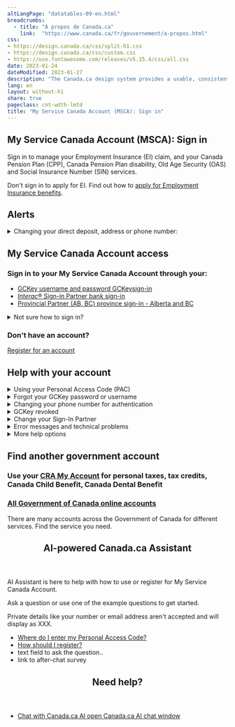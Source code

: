 ```yaml
---
altLangPage: "datatables-09-en.html"
breadcrumbs:
  - title: "À propos de Canada.ca"
    link:  "https://www.canada.ca/fr/gouvernement/a-propos.html"
css:
- https://design.canada.ca/css/split-h1.css
- https://design.canada.ca/css/custom.css
- https://use.fontawesome.com/releases/v5.15.4/css/all.css
date: 2023-01-24
dateModified: 2023-01-27
description: "The Canada.ca design system provides a usable, consistent and trustworthy online experience for people who access Government of Canada digital services."
lang: en
layout: without-h1
share: true
pageclass: cnt-wdth-lmtd
title: "My Service Canada Account (MSCA): Sign in"
---
```

<section>
       <h1 property="name" id="wb-cont" dir="ltr"><span class="stacked"><span>My Service Canada Account
                   (MSCA)</span>:
               <span>Sign in</span></span></h1>
       <p>Sign in to manage your Employment Insurance (EI) claim, and your Canada Pension Plan (CPP), Canada
           Pension Plan disability, Old Age Security (OAS) and Social Insurance Number (SIN) services.</p>
       <p>Don't sign in to apply for EI. Find out how to <a href="https://www.canada.ca/en/services/benefits/ei.html">apply for Employment Insurance
               benefits</a>. </p>
   </section>
   <section class="gc-most-requested bg-info mrgn-tp-md">
       <div class="mrgn-bttm-lg">
           <h2 class="wb-inv">Alerts</h2>
           <div class="row mrgn-tp-md mrgn-bttm-md align-items-center">
               <div class="col-md-1 col-xs-12 hidden-sm hidden-xs">
                   <div class="text-center"><span class="fas fa-exclamation-circle fa-3x" aria-hidden="true"></span></div>
               </div>
               <div class="col-sm-12 col-xs-12 hidden-md hidden-lg">
                   <div class="text-center"><span class="fas fa-exclamation-circle fa-2x" aria-hidden="true"></span></div>
               </div>
               <div class="col-md-11 col-sm-12 col-xs-12">
                   <details class="mrgn-tp-sm">
                       <summary><span class="h3">Changing your direct deposit, address or phone
                               number:</span>
                       </summary>
                       <p>These changes can't be made in your MSCA account at this time. Instead:</p>
                       <ul>
                           <li>complete the <a href="https://eservices.canada.ca/en/service/">eServiceCanada
                                   call-back form</a>
                           </li>
                           <li>visit a <a href="https://www.servicecanada.gc.ca/tbsc-fsco/sc-hme.jsp?lang=eng">Service
                                   Canada Office</a>, or</li>
                           <li>contact the <a href="https://www.canada.ca/en/employment-social-development/services/my-account.html#contact">call
                                   centre</a> responsible for the benefits you have received</li>
                       </ul>
                   </details>
               </div>
           </div>
       </div>
   </section>
   <section>
       <div class="well well-sm brdr-rds-0">
           <div class="panel panel-default mrgn-bttm-0 brdr-rds-0">
               <div class="panel-body">
                   <h2 class="wb-inv">My Service Canada Account access</h2>
                   <div class="cnjnctn-type-or cnjnctn-md mrgn-tp-0 brdr-0">
                       <div class="cnjnctn-col">
                           <h3 class="mrgn-tp-sm">Sign in to your My Service Canada Account through your:</h3>
                           <div class="row mrgn-tp-md">
                               <div class="col-sm-10 col-sm-offset-1">
                                   <ul class="list-unstyled lst-spcd-2">
                                       <li><a class="btn btn-primary btn-lg btn-block p-sm-3" href="https://srv136.services.gc.ca/ecas-seca/rascl/Initialize.aspx?Lang=eng&Idp=https://clegc-gckey.gc.ca&AppCode=MSCA_SC"><span class="h4"><span class="fa-solid fa-key fa-lg fa-pull-left" style="margin-top: 10px;"></span>
                                                   GCKey username and password<span class="wb-inv">
                                                       GCKeysign-in</span></span></a></li>
                                       <li><a class="btn btn-primary btn-lg btn-block p-sm-3" href="https://srv136.services.gc.ca/ecas-seca/rascl/Initialize.aspx?Lang=eng&Idp=https://services.securekeyconcierge.com/cbs&AppCode=MSCA_SC"><span class="h4"><span class="fas fa-university fa-lg fa-pull-left" style="margin-top: 10px;"></span>
                                                   <em>Interac</em>&reg; Sign-in Partner<span class="wb-inv">
                                                       bank
                                                       sign-in</span></span></a></li>
                                       <li><a class="btn btn-primary btn-lg btn-block p-sm-3" href="https://www.canada.ca/en/employment-social-development/services/my-account/province.html"><span class="h4"><span class="fas fa-id-card fa-lg fa-pull-left" style="margin-top: 10px;"></span>
                                                   Provincial Partner (AB, BC)<span class="wb-inv">
                                                       province
                                                       sign-in - Alberta and BC</span></span></a></li>
                                   </ul>
                               </div>
                           </div>
                           <details class="mrgn-bttm-md max-content">
                               <summary>Not sure how to sign in?</summary>
                               <p>Sign in the same way every time you use your account:</p>
                               <ul>
                                   <li>when you first registered for this account, you chose a sign-in option
                                       of a GCKey username and password or your online banking Sign-in
                                       Partner </li>
                                   <li> the sign-in option you chose was tied with your
                                       account and user profile - if you choose a different one, you may be
                                       asked to register again
                                   </li>
                               </ul>
                               <p> If you haven't already registered for an account, <a href="../sign-in/register-pattern.html">
                                       register now.</a> </p>
                               <p><a href=#help>More help with your account</a></p>
                           </details>
                       </div>
                       <div class="cnjnctn-col cnjnctn-col-60">
                           <h3 class="mrgn-tp-sm">Don't have an account?</h3>
                           <div class="row mrgn-tp-md">
                               <div class="col-sm-10 col-sm-offset-1">
                                   <a href="../sign-in/register-pattern.html" class="btn btn-default btn-lg btn-block p-sm-3"><span class="h4"><span class="fas fa-user-edit fa-lg mrgn-rght-sm fa-pull-left"></span>Register for an account</span></a>
                               </div>
                           </div>
                       </div>
                   </div>
               </div>
           </div>
       </div>
   </section>
   <div class="well brdr-0 brdr-rds-0 mrgn-tp-lg">
       <section class="gc-srvinfo">
           <h2 id="help" class="mrgn-tp-0">Help with your account</h2>
           <div class="row wb-eqht-grd">
               <div class="col-sm-6 ">
                   <details>
                       <summary><span id="code">Using your Personal Access Code (PAC)</span>
                       </summary>
                       <p>Personal Access Codes are used to help verify your identity. You need it to register
                           for
                           MSCA with a GCKey username and password. To verify your identity using this option,
                           <strong>you must ensure
                               you
                               have received your Personal Access Code (PAC) before registering for
                               MSCA</strong>.
                           You will need to enter your PAC when creating your MSCA profile.
                       </p>
                       <p><a href="/en/employment-social-development/services/my-account/find-pac.html">You may
                               already have a PAC</a>. If you don’t, you can request one and it will be
                           delivered
                           to you by mail. Wait times vary depending on the way you choose to request your PAC.
                       </p>
                       <p>Request a PAC:</p>
                       <p>How to request a Personal Access Code (PAC):</p>
                       <details>
                           <summary>Online</summary>
                           <p>You can request a PAC online and receive it by mail <strong>within 5 to 10
                                   business days</strong>.</p>
                           <p>You will need:</p>
                           <ul>
                               <li>your Social Insurance Number (SIN)</li>
                               <li>your parent's family name at birth</li>
                               <li>your postal code if you are a Canadian resident or your country of residence
                                   if you are a foreign resident</li>
                           </ul>
                           <p><a href="/en/employment-social-development/services/my-account/request-pac.html" class="btn btn-primary">Request a PAC online</a></p>
                       </details>
                       <details class="mrgn-tp-md mrgn-bttm-md">
                           <summary>In person at a Service Canada Office</summary>
                           <p>You can request a PAC by visiting a Service Canada Office.</p>
                           <p>You will need:</p>
                           <ul type="disc">
                               <li>your Social Insurance Number (SIN)</li>
                               <li>your parent's family name at birth</li>
                               <li>your postal code if you are a Canadian resident or your country of residence
                                   if you are a foreign resident</li>
                               <li>a valid (not expired) acceptable proof of identity, such as:
                                   <ul type="circle">
                                       <li>Canadian passport</li>
                                       <li>certification of Canadian citizenship</li>
                                       <li>certification of Indian status</li>
                                       <li>certificate of registration of birth abroad</li>
                                       <li>driver's license (provincial or territorial)</li>
                                       <li>health card</li>
                                       <li>permanent resident card</li>
                                       <li>provincial identification card</li>
                                   </ul>
                               </li>
                           </ul>
                           <p class="mrgn-tp-md"><a href="http://www.servicecanada.gc.ca/tbsc-fsco/sc-hme.jsp?lang=eng" class="btn btn-primary">Find a Service Canada Office</a></p>
                           <p>If you require assistance, you can submit an <a href="https://eservices.canada.ca/en/service/">eServiceCanada form</a>. A
                               Service Canada representative will contact you by telephone within 2 business
                               days. We can book an appointment for you at a Service Canada Centre, if needed.
                           </p>
                       </details>
                       <details>
                           <summary>By phone</summary>
                           <div class="alert alert-info">
                               <p><strong>Note:</strong> This service is only available for returning clients
                                   of the Canada Pension Plan. Employment Insurance beneficiaries cannot get a
                                   PAC by phone.</p>
                           </div>
                           <p>The Service Canada agent will let you know when you could receive your access
                               code. The time frame will vary by case.</p>
                           <p>Call Service Canada at 1-800-277-9914 Monday to Friday between 8:30 am and 4:30
                               pm local time. You can also call this number to check the status of your PAC
                               request or disable your PAC.</p>
                           <p>You will need:</p>
                           <ul>
                               <li>your Social Insurance Number (SIN)</li>
                               <li>answers to various security questions to verify your identity</li>
                           </ul>
                       </details>
                   </details>
               </div>
               <div class="col-sm-6">
                   <details>
                       <summary><span id="forgot">Forgot your GCKey password or username</span></summary>
                       <p>Choose the instructions for your situation:</p>
                       <details>
                           <summary>Forgot your username <strong>and</strong> password</summary>
                           <ol>
                               <li>Follow the <a href="#forgot-username">steps to recover your username
                                       first</a>.
                               </li>
                               <li>Once you have your username, follow the <a href="#forgot-password">steps to
                                       recover your password</a>.</li>
                           </ol>
                       </details>
                       <details>
                           <summary id="forgot-username">Forgot your username</summary>
                           <details>
                               <summary>If you have a recovery email address</summary>
                               <ol>
                                   <li>Select <strong>GCKey username and password</strong>.</li>
                                   <li>Select <strong>Forgot your username?</strong> on the <strong>Welcome to
                                           GCKey</strong> page.</li>
                                   <li>Enter your recovery email address on the <strong>Recover Username Step 1
                                           of
                                           2</strong> page.
                                       <ul>
                                           <li>You provided your recovery email address either when you signed
                                               up
                                               for a GCKey username and password or at a later time.</li>
                                       </ul>
                                   </li>
                                   <li>Select <strong>Continue</strong>.
                                       <ul>
                                           <li>You'll be brought to a page that explains where your username
                                               will
                                               be emailed and what to do if you don't receive the email.</li>
                                       </ul>
                                   </li>
                                   <li>Select <strong>Continue</strong> again.</li>
                                   <li>Check your email. You should get an email from GCKey with your GCKey
                                       username.</li>
                                   <li>Sign in with your username and password on the <strong>Welcome to
                                           GCKey</strong> page.</li>
                               </ol>
                           </details>
                           <details>
                               <summary>If you don’t have a recovery email address</summary>
                               <ol>
                                   <li>Select <strong>GCKey username and password</strong>.</li>
                                   <li>Select <strong>Sign up</strong> on the <strong>Welcome to GCKey</strong>
                                       page to create a new GCKey username and password.</li>
                               </ol>
                               <!--CUSTOMIZE IF POSSIBLE - ADD LINK TO HOW TO RECOVER AN ACCOUNT-->
                               <p>During this process, you may be able to recover your account</p>
                           </details>
                       </details>
                       <details>
                           <summary id="forgot-password">Forgot your password</summary>
                           <ol>
                               <li>Select <strong>GCKey username and password</strong>.</li>
                               <li>Select <strong>Forgot your password?</strong> on the <strong>Welcome to
                                       GCKey</strong> page.</li>
                               <li>Enter your GCKey username.</li>
                               <li>Select <strong>Continue</strong>.
                                   <ul>
                                       <li>If you used an email address when signing up for your GCKey
                                           username, <a href="#pw-reset-email">reset your password with your
                                               email
                                               address</a>.</li>
                                       <li>If you didn't use an email address to sign up, <a href="#pw-reset-recovery">reset your password using recovery
                                               questions</a>.</li>
                                   </ul>
                               </li>
                           </ol>
                           <details>
                               <summary id="pw-reset-email">Password reset using an email address</summary>
                               <ol>
                                   <li>Enter your email address.</li>
                                   <li>Check your email account. You should get an email from GCKey with a
                                       confirmation code.</li>
                                   <li>Enter the confirmation code on the <strong>Forgot Your Password Step 2
                                           of 4
                                       </strong>page.
                                       <ul>
                                           <li>This page should load automatically after you enter your
                                               username
                                               and select <strong>Continue</strong> on the previous page.</li>
                                       </ul>
                                   </li>
                                   <li>Select <strong>Continue</strong>.</li>
                                   <li>Enter the answer to the recovery question you’re prompted with in the
                                       <strong>My Recovery Answer</strong> field.
                                   </li>
                                   <li>Select <strong>Continue</strong>.</li>
                                   <li>Enter a new password in the <strong>New Password </strong>field.</li>
                                   <li>Re-enter that same password in the <strong>Confirm New Password
                                       </strong>field.</li>
                                   <li>Select <strong>Continue</strong>.</li>
                                   <li>Select <strong>Continue</strong> again on the <strong>Forget Your
                                           Password
                                           Complete</strong> page.</li>
                               </ol>
                           </details>
                           <details>
                               <summary id="pw-reset-recovery">Password reset using recovery questions
                               </summary>
                               <ol>
                                   <li>Select <strong>Recovery Q&amp;A</strong> in the <strong>Recovery
                                           Questions
                                           and Answers</strong> box on the <strong>Forget Your Password Step 2
                                           of
                                           4</strong> page.</li>
                                   <li>Enter your answers in the <strong>My Recovery Answer</strong>,
                                       <strong>My
                                           Memorable Person Answer</strong> and <strong>My Memorable
                                           Date</strong>
                                       fields.
                                       <ul>
                                           <li>You should find the questions and hints above each field.</li>
                                       </ul>
                                   </li>
                                   <li>Enter a new password in the <strong>Create Your New Password</strong>
                                       field.
                                   </li>
                                   <li>Enter the same password in the <strong>Confirm Your New
                                           Password</strong>
                                       field.</li>
                                   <li>Select <strong>Continue</strong>.</li>
                                   <li>Select <strong>Continue</strong> again on the <strong>Forget Your
                                           Password
                                           Complete</strong> page.
                                       <ul>
                                           <li>If you correctly answered all the recovery questions, you'll
                                               automatically be brought
                                               to this page.</li>
                                       </ul>
                                   </li>
                               </ol>
                           </details>
                       </details>
                   </details>
               </div>
               <div class="col-sm-6">
                   <details>
                       <summary><span id="recover">Changing your phone number for authentication</span>
                       </summary>
                       <!--COPIED FROM MULTI-FACTOR PAGE-->
                       <p>You can change your multi-factor authentication security option if you:</p>
                       <ul>
                           <li>want to use a different multi-factor authentication option</li>
                           <li>changed your phone number</li>
                           <li>lost your MSCA Passcode Grid</li>
                       </ul>
                       <p class="mrgn-tp-lg">To change your multi-factor authentication security option: </p>
                       <ol>
                           <li>sign in to your MSCA </li>
                           <li>select the “Reset profile” button when you are asked to enter your multi-factor
                               authentication security code </li>
                           <li>answer the security questions that you have created when you registered for MSCA
                           </li>
                           <li>choose your new multi-factor authentication security option </li>
                       </ol>
                   </details>
               </div>
               <div class="col-xs-12 col-md-6">
                   <details>
                       <summary><span id="revoked">GCKey revoked</span></summary>
                       <p>You can’t recover your GCKey username and password if they were revoked. They can be
                           revoked if:</p>
                       <ul>
                           <li>your username and password are compromised
                               <ul>
                                   <li>don’t use the same username and password you use for GCKey for any other
                                       online
                                       accounts.</li>
                               </ul>
                           </li>
                           <li>you haven’t used GCKey in the last 2 years </li>
                       </ul>
                       <p>If your GCKey username and password were revoked, you can choose a different Sign-In
                           method or sign up for a GCKey username and password again.</p>
                       <p>To sign up for a new GCKey username and password:</p>
                       <ol>
                           <li>Select <strong>GCKey username and password</strong></li>
                           <li>Select <strong>Sign up</strong> on the <strong>Welcome to GCKey</strong> page to
                               create a new GCKey username and password</li>
                           <li>During this process, you may be able to recover your account</li>
                       </ol>
                   </details>
               </div>
               <div class="col-xs-12 col-md-6">
                   <details>
                       <summary><span id="switch">Change your Sign-In Partner</span></summary>
                       <p>If you moved to a new bank or credit union, you may be able to switch your Sign-In
                           Partner:</p>
                       <ol>
                           <li>select the<strong> <i>Interac</i>® Sign-In Partner</strong> button</li>
                           <li>select <strong>Switch My Sign-In Partner</strong> from the menu on the Select a
                               Sign-In Partner page.</li>
                           <li>follow the steps to change your Sign-In Partner.</li>
                       </ol>
                   </details>
               </div>
               <div class="col-xs-12 col-md-6">
                   <details>
                       <summary><span id="errors">Error messages and technical problems</span></summary>
                       <p>You can use the same GCKey username and password on different computers, phones and
                           tablets.</p>
                       <details>
                           <summary>If you're getting error messages:</summary>
                           <ul>
                               <li>Use the most
                                   recent version of a modern web browser like
                                   <ul>
                                       <li>Safari</li>
                                       <li>Chrome</li>
                                       <li>Firefox</li>
                                       <li>Microsoft Edge</li>
                                   </ul>
                                   <p><strong>If you're using Internet Explorer</strong>, update your browser
                                       to
                                       Microsoft Edge.</p>
                               </li>
                               <li>Don't use a favourite link or bookmark to pages inside the account. You must
                                   sign
                                   in to see them.</li>
                               <li>Use your browser's default settings. GCKey needs JavaScript and
                                   cookies enabled.</li>
                               <li>Update your browser if you see one of these messages when you try to sign
                                   in:
                                   <ul>
                                       <li>Page Can’t Be Displayed</li>
                                       <li>Cannot Establish a Secure Connection</li>
                                       <li>Page Not Available</li>
                                   </ul>
                                   <p>You can usually find the option to update your browser in your browser
                                       menu's
                                       settings or preferences.</p>
                               </li>
                           </ul>
                       </details>
                       <details>
                           <summary>Other technical issues</summary>
                           <ul>
                               <li><strong>Too many attempts</strong>
                                   <p>You may get a failure message if you make too many unsuccessful attempts
                                       to
                                       sign in during the same session. Close your browser window or tab and
                                       try
                                       again.</p>
                               </li>
                               <li><strong>Experiencing technical difficulties</strong>
                                   <p>The site could be down for a number of reasons, including for system
                                       maintenance. We apologize for the inconvenience. Try again later.</p>
                               </li>
                               <li><strong>Session expired</strong>
                                   <p>For security, your session will be closed if it's inactive for a certain
                                       number of minutes. Sign in again.</p>
                               </li>
                           </ul>
                       </details>
                   </details>
               </div>
               <div class="col-sm-6">
                   <details>
                       <summary><span id="more-help">More help options</span></summary>
                       <p>Contact us</p>
                       <ul>
                           <li><a href="/en/employment-social-development/corporate/contact/ei-individual.html">Employment
                                   Insurance</a></li>
                           <li><a href="/en/employment-social-development/corporate/contact/cpp.html">Canada
                                   Pension Plan</a></li>
                           <li><a href="/en/employment-social-development/corporate/contact/oas.html">Old
                                   Age Security</a></li>
                           <li><a href="/en/employment-social-development/corporate/contact/sin.html">Social
                                   Insurance Number</a></li>
                       </ul>
                   </details>
               </div>
           </div>
       </section>
   </div>
   <section class="gc-srvinfo">
       <h2 id="other-accounts" class="mrgn-tp-0">Find another government account</h2>
       <div class="row wb-eqht-grd">
           <div class="col-sm-6">
               <h3 class="mrgn-tp-0">Use your <a href="https://www.canada.ca/en/revenue-agency/services/e-services/digital-services-individuals/account-individuals.html">CRA
                       My Account</a> for personal taxes, tax credits, Canada Child Benefit, Canada Dental
                   Benefit
               </h3>
           </div>
           <div class="col-sm-6">
               <h3 class="mrgn-tp-0"><a href="https://www.canada.ca/en/government/sign-in-online-account.html">All
                       Government of Canada online accounts</a></h3>
               <p>There are many accounts across the Government of Canada for different services. Find the
                   service
                   you need.</p>
           </div>
       </div>
   </section>
   <section id="chat-panel" class="wb-overlay modal-content overlay-def wb-popup-mid">
       <header class="modal-header">
           <h2 class="modal-title">AI-powered Canada.ca Assistant</h2>
       </header>
       <div class="modal-body">
           <p>AI Assistant is here to help with how to use or register for My Service Canada
               Account.</p>
           <p>Ask a question or use one of the example questions to get started. </p>
           <p>Private details like your number or email address aren't accepted and will display as XXX.</p>
           <ul>
               <li><a href="">Where do I enter my Personal Access Code?</a></li>
               <li><a href="">How should I register?</a></li>
               <li>text field to ask the question..</li>
               <li>link to after-chat survey</li>
           </ul>
       </div>
   </section>
   <section id="chat-button-bar" class="wb-overlay modal-content overlay-def wb-bar-b" role="dialog" aria-hidden="true" tabindex="-1">
       <header>
           <h2 class="modal-title">Need help?</h2>
       </header>
       <ul>
           <li><a class="btn btn-default btn-lg overlay-lnk mrgn-tp-md mrg-bttm-lg" href="#chat-panel" aria-controls="chat-panel">
                   <span class="fa-regular fa-comments fa-lg mrgn-tp-md"></span> <span class="mrgn-lft-sm mrgn-tp-lg">Chat with Canada.ca AI</span><span class="wb-inv"> open Canada.ca AI chat window</span></a></li>
       </ul>
       <!-- close the panel if they click the button?-->
   </section>
     <script src="https://ajax.googleapis.com/ajax/libs/jquery/2.2.4/jquery.js"></script>
        <script type="text/javascript">
            $(document).ready(function() {
                $("#chat-button-bar").trigger("open.wb-overlay");
            });
        </script>
